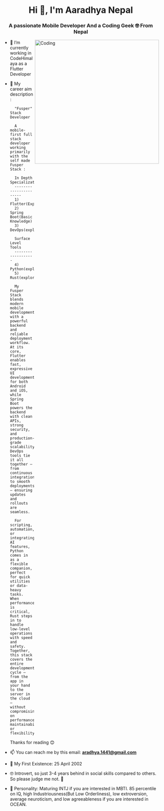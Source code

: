 <h1 align="center">Hi 👋, I'm Aaradhya Nepal</h1>
<h3 align="center">A passionate Mobile Developer And a Coding Geek 🤓 From Nepal</h3>
<img align="right" alt="Coding" width="400" src="https://cdnb.artstation.com/p/assets/images/images/028/991/999/original/anna-havrylyukh-.gif?1596125112">

- 🔭 I’m currently working in CodeHimalaya as a Flutter Developer

- 🌱 My career aim description:

        "Fusper" Stack Developer
        
        A mobile-first full stack developer working primarily with the self made Fusper Stack :
        
        In Depth Specialization
        -----------------------
        1) Flutter(Expertise)
        2) Spring Boot(Basic Knowledge)
        3) DevOps(exploring)
        
        Surface Level Tools
        -------------------
        4) Python(exploring) 
        5) Rust(exploring)
        
        My Fusper Stack blends modern mobile development with a powerful backend and reliable deployment workflow. At its core, Flutter enables fast, expressive UI development for both    Android and iOS, while Spring Boot powers the backend with clean APIs, strong security, and production-grade scalability. DevOps tools tie it all together — from continuous                  integration to smooth deployments — ensuring updates and rollouts are seamless.
        
        For scripting, automation, or integrating AI features, Python comes in as a flexible companion, perfect for quick utilities or data-heavy tasks. When performance is critical, Rust steps in to handle low-level operations with speed and safety. Together, this stack covers the entire development cycle — from the app in your hand to the server in the cloud —              without compromising on performance, maintainability, or flexibility.
    
    Thanks for reading 😊

- 📫 You can reach me by this email: **aradhya.1441@gmail.com**

- 🥳 My First Existence: 25 April 2002

- 🤓 Introvert, so just 3-4 years behind in social skills compared to others. So please judge me not. 🥺

- 🥴 Personality: Maturing INTJ if you are interested in MBTI. 85 percentile on IQ, high Industriousness(But Low Orderliness), low extroversion, average neuroticism, and low agreeableness if you are interested in OCEAN.
